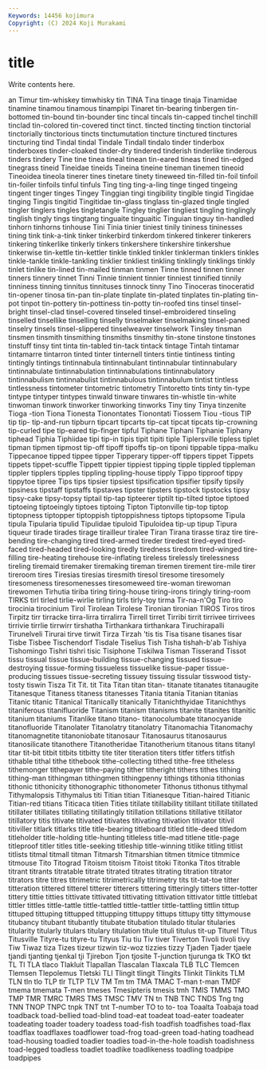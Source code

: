 ```yaml
---
Keywords: 14456 kojimura
Copyright: (C) 2024 Koji Murakami
---
```


# title

Write contents here.



an Timur
tim-whiskey timwhisky tin TINA Tina tinage tinaja Tinamidae tinamine tinamou
tinamous tinampipi Tinaret tin-bearing tinbergen tin-bottomed tin-bound tin-bounder tinc tincal
tincals tin-capped tinchel tinchill tinclad tin-colored tin-covered tinct tinct. tincted
tincting tinction tinctorial tinctorially tinctorious tincts tinctumutation tincture tinctured tinctures
tincturing tind Tindal tindal Tindale Tindall tindalo tinder tinderbox tinderboxes
tinder-cloaked tinder-dry tindered tinderish tinderlike tinderous tinders tindery Tine tine
tinea tineal tinean tin-eared tineas tined tin-edged tinegrass tineid Tineidae
tineids Tineina tineine tineman tinemen tineoid Tineoidea tineola tinerer tines
tinetare tinety tineweed tin-filled tin-foil tinfoil tin-foiler tinfoils tinful tinfuls
Ting ting ting-a-ling tinge tinged tingeing tingent tinger tinges Tingey
Tinggian tingi tingibility tingible tingid Tingidae tinging Tingis tingitid Tingitidae
tin-glass tinglass tin-glazed tingle tingled tingler tinglers tingles tingletangle Tingley
tinglier tingliest tingling tinglingly tinglish tingly tings tingtang tinguaite tinguaitic
Tinguian tinguy tin-handled tinhorn tinhorns tinhouse Tini Tinia tinier tiniest
tinily tininess tininesses tining tink tink-a-tink tinker tinkerbird tinkerdom tinkered
tinkerer tinkerers tinkering tinkerlike tinkerly tinkers tinkershere tinkershire tinkershue tinkerwise
tin-kettle tin-kettler tinkle tinkled tinkler tinklerman tinklers tinkles tinkle-tankle tinkle-tankling
tinklier tinkliest tinkling tinklingly tinklings tinkly tinlet tinlike tin-lined tin-mailed
tinman tinmen Tinne tinned tinnen tinner tinners tinnery tinnet Tinni
Tinnie tinnient tinnier tinniest tinnified tinnily tinniness tinning tinnitus tinnituses
tinnock tinny Tino Tinoceras tinoceratid tin-opener tinosa tin-pan tin-plate tinplate
tin-plated tinplates tin-plating tin-pot tinpot tin-pottery tin-pottiness tin-potty tin-roofed tins
tinsel tinsel-bright tinsel-clad tinsel-covered tinseled tinsel-embroidered tinseling tinselled tinsellike tinselling
tinselly tinselmaker tinselmaking tinsel-paned tinselry tinsels tinsel-slippered tinselweaver tinselwork Tinsley
tinsman tinsmen tinsmith tinsmithing tinsmiths tinsmithy tin-stone tinstone tinstones tinstuff
tinsy tint tinta tin-tabled tin-tack tintack tintage Tintah tintamar tintamarre
tintarron tinted tinter tinternell tinters tintie tintiness tinting tintingly tintings
tintinnabula tintinnabulant tintinnabular tintinnabulary tintinnabulate tintinnabulation tintinnabulations tintinnabulatory tintinnabulism tintinnabulist
tintinnabulous tintinnabulum tintist tintless tintlessness tintometer tintometric tintometry Tintoretto tints
tinty tin-type tintype tintyper tintypes tinwald tinware tinwares tin-whistle tin-white
tinwoman tinwork tinworker tinworking tinworks Tiny tiny Tinya tinzenite Tioga
-tion Tiona Tionesta Tionontates Tionontati Tiossem Tiou -tious TIP tip
tip- tip-and-run tipburn tipcart tipcarts tip-cat tipcat tipcats tip-crowning tip-curled
tipe tip-eared tip-finger tipful Tiphane Tiphani Tiphanie Tiphany tiphead Tiphia
Tiphiidae tipi tip-in tipis tipit tipiti tiple Tiplersville tipless tiplet
tipman tipmen tipmost tip-off tipoff tipoffs tip-on tiponi tippable tippa-malku
Tippecanoe tipped tippee tipper Tipperary tipper-off tippers tippet Tippets tippets
tippet-scuffle Tippett tippier tippiest tipping tipple tippled tippleman tippler tipplers
tipples tippling tippling-house tipply Tippo tipproof tippy tippytoe tipree Tips
tips tipsier tipsiest tipsification tipsifier tipsify tipsily tipsiness tipstaff tipstaffs
tipstaves tipster tipsters tipstock tipstocks tipsy tipsy-cake tipsy-topsy tiptail tip-tap
tipteerer tiptilt tip-tilted tiptoe tiptoed tiptoeing tiptoeingly tiptoes tiptoing Tipton
Tiptonville tip-top tiptop tiptopness tiptopper tiptoppish tiptoppishness tiptops tiptopsome Tipula
tipula Tipularia tipulid Tipulidae tipuloid Tipuloidea tip-up tipup Tipura tiqueur
tirade tirades tirage tirailleur tiralee Tiran Tirana tirasse tiraz tire
tire-bending tire-changing tired tired-armed tireder tiredest tired-eyed tired-faced tired-headed tired-looking
tiredly tiredness tiredom tired-winged tire-filling tire-heating tirehouse tire-inflating tireless tirelessly
tirelessness tireling tiremaid tiremaker tiremaking tireman tiremen tirement tire-mile tirer
tireroom tires Tiresias tiresias tiresmith tiresol tiresome tiresomely tiresomeness tiresomenesses
tiresomeweed tire-woman tirewoman tirewomen Tirhutia tiriba tiring tiring-house tiring-irons tiringly
tiring-room TIRKS tirl tirled tirlie-wirlie tirling tirls tirly-toy tirma Tir-na-n'Og
Tiro tiro tirocinia tirocinium Tirol Tirolean Tirolese Tironian tironian TIROS
Tiros tiros Tirpitz tirr tirracke tirra-lirra tirralirra Tirrell tirret Tirribi
tirrit tirrivee tirrivees tirrivie tirrlie tirrwirr tirshatha Tirthankara tirthankara Tiruchirapalli
Tirunelveli Tirurai tirve tirwit Tirza Tirzah 'tis tis Tisa tisane
tisanes tisar Tisbe Tisbee Tischendorf Tisdale Tiselius Tish Tisha tishah-b'ab
Tishiya Tishomingo Tishri tishri tisic Tisiphone Tiskilwa Tisman Tisserand Tissot
tissu tissual tissue tissue-building tissue-changing tissued tissue-destroying tissue-forming tissueless tissuelike
tissue-paper tissue-producing tissues tissue-secreting tissuey tissuing tissular tisswood tisty-tosty tiswin
Tisza Tit Tit. tit Tita Titan titan titan- titanate titanates
titanaugite Titanesque Titaness titaness titanesses Titania titania Titanian titanias Titanic
titanic Titanical Titanically titanically Titanichthyidae Titanichthys titaniferous titanifluoride Titanism titanism
titanisms titanite titanites titanitic titanium titaniums Titanlike titano titano- titanocolumbate
titanocyanide titanofluoride Titanolater Titanolatry titanolatry Titanomachia Titanomachy titanomagnetite titanoniobate titanosaur
Titanosaurus titanosaurus titanosilicate titanothere Titanotheridae Titanotherium titanous titans titanyl titar
tit-bit titbit titbits titbitty tite titer titeration titers titfer titfers
titfish tithable tithal tithe tithebook tithe-collecting tithed tithe-free titheless tithemonger
tithepayer tithe-paying tither titheright tithers tithes tithing tithing-man tithingman tithingmen
tithingpenny tithings tithonia tithonias tithonic tithonicity tithonographic tithonometer Tithonus tithonus
tithymal Tithymalopsis Tithymalus titi Titian titian Titianesque Titian-haired Titianic Titian-red
titians Titicaca titien Tities titilate titillability titillant titillate titillated titillater
titillates titillating titillatingly titillation titillations titillative titillator titillatory titis titivate
titivated titivates titivating titivation titivator titivil titiviller titlark titlarks title
title-bearing titleboard titled title-deed titledom titleholder title-holding title-hunting titleless title-mad
titlene title-page titleproof titler titles title-seeking titleship title-winning titlike titling
titlist titlists titmal titmall titman Titmarsh Titmarshian titmen titmice titmmice
titmouse Tito Titograd Titoism titoism Titoist titoki Titonka Titos titrable
titrant titrants titratable titrate titrated titrates titrating titration titrator titrators
titre titres titrimetric titrimetrically titrimetry tits tit-tat-toe titter titteration tittered
titterel titterer titterers tittering titteringly titters titter-totter tittery tittie titties
tittivate tittivated tittivating tittivation tittivator tittle tittlebat tittler tittles tittle-tattle
tittle-tattled tittle-tattler tittle-tattling tittlin tittup tittuped tittuping tittupped tittupping tittuppy
tittups tittupy titty tittymouse titubancy titubant titubantly titubate titubation titulado
titular titularies titularity titularly titulars titulary titulation titule tituli titulus
tit-up Titurel Titus Titusville Tityre-tu tityre-tu Tityus Tiu tiu Tiv
tiver Tiverton Tivoli tivoli tivy Tiw Tiwaz tiza Tizes tizeur
tizwin tiz-woz tizzies tizzy Tjaden Tjader tjaele tjandi tjanting tjenkal
tji Tjirebon Tjon tjosite T-junction tjurunga tk TKO tkt TL
Tl TLA tlaco Tlakluit Tlapallan Tlascalan Tlaxcala TLB TLC Tlemcen
Tlemsen Tlepolemus Tletski TLI Tlingit tlingit Tlingits Tlinkit Tlinkits TLM
TLN tln tlo TLP tlr TLTP TLV TM Tm tm
TMA TMAC T-man t-man TMDF tmema tmemata T-men tmeses Tmesipteris
tmesis tmh TMIS TMMS TMO TMP TMR TMRC TMRS TMS
TMSC TMV TN tn TNB TNC TNDS Tng tng TNN
TNOP TNPC tnpk TNT tnt T-number TO to to- toa
Toaalta Toabaja toad toadback toad-bellied toad-blind toad-eat toadeat toad-eater toadeater
toadeating toader toadery toadess toad-fish toadfish toadfishes toad-flax toadflax toadflaxes
toadflower toad-frog toad-green toad-hating toadhead toad-housing toadied toadier toadies toad-in-the-hole
toadish toadishness toad-legged toadless toadlet toadlike toadlikeness toadling toadpipe toadpipes
